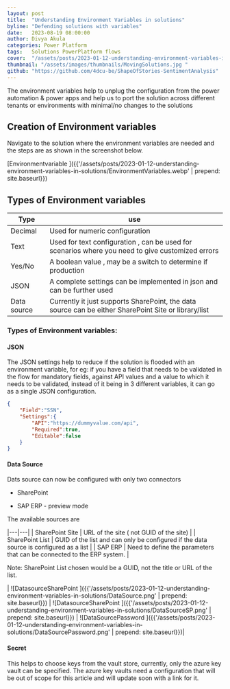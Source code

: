 ```yaml
---
layout: post
title:  "Understanding Environment Variables in solutions"
byline: "Defending solutions with variables"
date:   2023-08-19 08:00:00
author: Divya Akula
categories: Power Platform
tags:	Solutions PowerPlatform flows
cover:  "/assets/posts/2023-01-12-understanding-environment-variables-in-solutions/MovingSolutions.png"
thumbnail: "/assets/images/thumbnails/MovingSolutions.jpg "
github: "https://github.com/4dcu-be/ShapeOfStories-SentimentAnalysis"
---
```

The environment variables help to unplug the configuration from the power automation & power apps and help us to port the solution across different tenants or environments with minimal/no changes to the solutions



## Creation of Environment variables

  Navigate to the solution where the environment variables are needed and the steps are as shown in the screenshot below.

  [Environmentvariable ]({{'/assets/posts/2023-01-12-understanding-environment-variables-in-solutions/EnvironmentVariables.webp' | prepend: site.baseurl}})

## Types of Environment variables

| Type | use |
|---|---|
| Decimal | Used for numeric configuration |
| Text | Used for text configuration , can be used for scenarios where you need to give customized errors |
| Yes/No | A boolean value , may be a switch to determine if production  |
| JSON | A complete settings can be implemented in json and can be further used |
| Data source | Currently it just supports SharePoint, the data source can be either SharePoint Site or library/list |

### Types of Environment variables:

#### JSON

 The JSON settings help to reduce if the solution is flooded with an environment variable, for eg: if you have a field that needs to be validated in the flow for mandatory fields, against API values and a value to which it needs to be validated, instead of it being in 3 different variables, it can go as a single JSON configuration.
  
``` json
{
    "Field":"SSN",
    "Settings":{
        "API":"https://dummyvalue.com/api",
        "Required":true,
        "Editable":false
    }
}
```

#### Data Source

Dats source can now be configured with only two connectors

* SharePoint

* SAP ERP - preview mode

The available sources are

|---|---|
| SharePoint Site | URL of the site ( not GUID of the site) |
| SharePoint List | GUID of the list and can only be configured if the data source is configured as a list |
| SAP ERP | Need to define the parameters that can be connected to the ERP system. |

Note: SharePoint List chosen would be a GUID, not the title or URL of the list.


| ![DatasourceSharePoint ]({{'/assets/posts/2023-01-12-understanding-environment-variables-in-solutions/DataSource.png' | prepend: site.baseurl}}) | ![DatasourceSharePoint ]({{'/assets/posts/2023-01-12-understanding-environment-variables-in-solutions/DataSourceSP.png' | prepend: site.baseurl}}) |
![DataSourcePassword ]({{'/assets/posts/2023-01-12-understanding-environment-variables-in-solutions/DataSourcePassword.png' | prepend: site.baseurl}})|

#### Secret

This helps to choose keys from the vault store, currently, only the azure key vault can be specified. The azure key vaults need a configuration that will be out of scope for this article and will update soon with a link for it.

